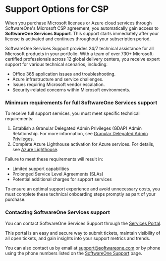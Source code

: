 # Support Options for CSP

When you purchase Microsoft licenses or Azure cloud services through SoftwareOne's Microsoft CSP agreement, you automatically gain access to **SoftwareOne Services Support**. This support starts immediately after your license is activated and continues throughout your subscription period.

SoftwareOne Services Support provides 24/7 technical assistance for all Microsoft products in your portfolio. With a team of over 730+ Microsoft-certified professionals across 12 global delivery centers, you receive expert support for various technical scenarios, including:

* Office 365 application issues and troubleshooting.
* Azure infrastructure and service challenges.
* Issues requiring Microsoft vendor escalation.
* Security-related concerns within Microsoft environments.

### Minimum requirements for full SoftwareOne Services support <a href="#what-type-of-requests-can-customers-raise-to-softwareone-services-support" id="what-type-of-requests-can-customers-raise-to-softwareone-services-support"></a>

To receive full support services, you must meet specific technical requirements:

1. Establish a Granular Delegated Admin Privileges (GDAP) Admin Relationship. For more information, see [Granular Delegated Admin Privileges](granular-delegated-admin-privileges-gdap/).
2. Complete Azure Lighthouse activation for Azure services. For details, see [Azure Lighthouse](azure-lighthouse/).

Failure to meet these requirements will result in:

* Limited support capabilities
* Prolonged Service Level Agreements (SLAs)
* Potential additional charges for support services

To ensure an optimal support experience and avoid unnecessary costs, you must complete these technical onboarding steps promptly as part of your purchase.

### Contacting SoftwareOne Services support <a href="#how-can-i-contact-softwareone-services-support" id="how-can-i-contact-softwareone-services-support"></a>

You can contact SoftwareOne Services Support through the [Services Portal](https://portal.softwareone.cloud/).&#x20;

This portal is an easy and secure way to submit tickets, maintain visibility of all open tickets, and gain insights into your support metrics and trends.

You can also contact us by email at [support@softwareone.com](mailto:support@softwareone.com) or by phone using the phone numbers listed on the [SoftwareOne Support](https://docs.softwareone.cloud/kbgeneral/Base-version/Published/softwareone-services) page.&#x20;
